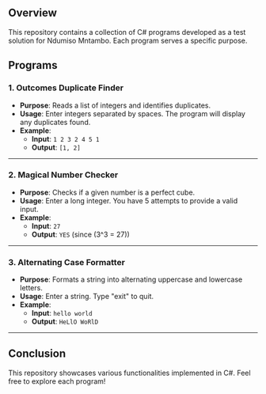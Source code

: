 ## Overview
This repository contains a collection of C# programs developed as a test solution for Ndumiso Mntambo. Each program serves a specific purpose.

## Programs

### 1. Outcomes Duplicate Finder
- **Purpose**: Reads a list of integers and identifies duplicates.
- **Usage**: Enter integers separated by spaces. The program will display any duplicates found.
- **Example**: 
  - **Input**: `1 2 3 2 4 5 1`
  - **Output**: `[1, 2]`

---

### 2. Magical Number Checker
- **Purpose**: Checks if a given number is a perfect cube.
- **Usage**: Enter a long integer. You have 5 attempts to provide a valid input.
- **Example**: 
  - **Input**: `27`
  - **Output**: `YES` (since \(3^3 = 27\))

---

### 3. Alternating Case Formatter
- **Purpose**: Formats a string into alternating uppercase and lowercase letters.
- **Usage**: Enter a string. Type "exit" to quit.
- **Example**: 
  - **Input**: `hello world`
  - **Output**: `HeLlO WoRlD`

---

## Conclusion
This repository showcases various functionalities implemented in C#. Feel free to explore each program!
